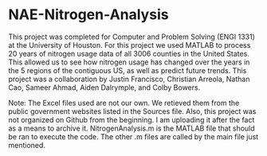# NAE-Nitrogen-Analysis
This project was completed for Computer and Problem Solving (ENGI 1331) at the University of Houston. For this project we used MATLAB to process 20 years of nitrogen usage data of all 3006 counties in the United States. This allowed us to see how nitrogen usage has changed over the years in the 5 regions of the contiguous US, as well as predict future trends. This project was a collaboration by Justin Francisco, Christian Arreola, Nathan Cao, Sameer Ahmad, Aiden Dalrymple, and Colby Bowers. 

Note: The Excel files used are not our own. We retieved them from the public government websites listed in the Sources file. Also, this project was not organized on Github from the beginning. I am uploading it after the fact as a means to archive it. NitrogenAnalysis.m is the MATLAB file that should be ran to execute the code. The other .m files are called by the main file just mentioned.
